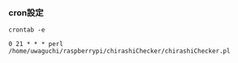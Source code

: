 ### cron設定
```
crontab -e
```
```
0 21 * * * perl /home/uwaguchi/raspberrypi/chirashiChecker/chirashiChecker.pl
```
